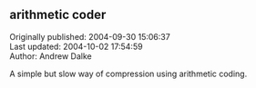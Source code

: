 ## arithmetic coder  
Originally published: 2004-09-30 15:06:37  
Last updated: 2004-10-02 17:54:59  
Author: Andrew Dalke  
  
A simple but slow way of compression using arithmetic coding.